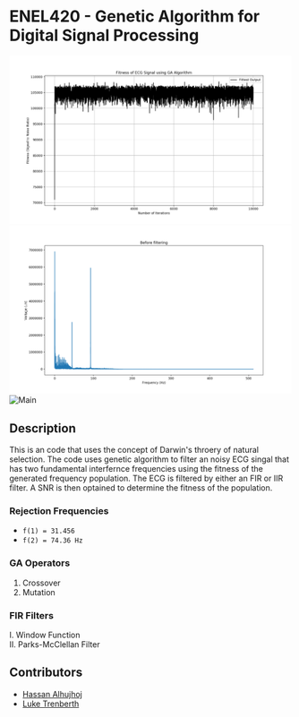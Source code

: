 # ENEL420 - Genetic Algorithm for Digital Signal Processing
<img src="doc/wiki/10kGen.PNG" alt="Main" width="600"/>
<img src="doc/wiki/bf_filtering_10kGen.PNG" alt="Main" width="600"/>
<img src="doc/wiki/bf_filtering_100Gen50Pop.PNG" alt="Main" width="600"/>

## Description
This is an code that uses the concept of Darwin's throery of natural selection. The code uses genetic algorithm 
to filter an noisy ECG singal that has two fundamental interfernce frequencies using the fitness of the generated frequency
population. The ECG is filtered by either an FIR or IIR filter. A SNR is then optained to determine the fitness of the population.

### Rejection Frequencies
- `f(1) = 31.456`
- `f(2) = 74.36 Hz`

### GA Operators
1. Crossover
2. Mutation

### FIR Filters
I. Window Function  
II. Parks-McClellan Filter  

## Contributors
* [Hassan Alhujhoj](https://github.com/hassan-alhujhoj)
* [Luke Trenberth](https://eng-git.canterbury.ac.nz/ltr28)